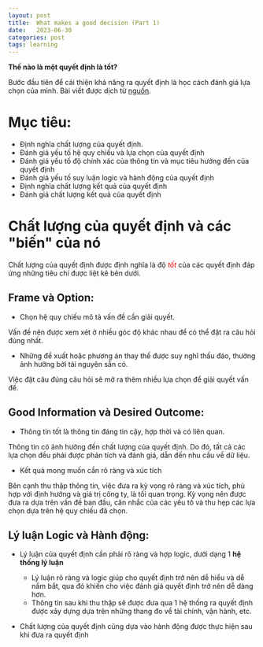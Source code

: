 ```yaml
---
layout: post
title:  What makes a good decision (Part 1)
date:   2023-06-30
categories: post
tags: learning
---
```


**Thế nào là một quyết định là tốt?**

Bước đầu tiên để cải thiện khả năng ra quyết định là học cách đánh giá lựa chọn của mình. Bài viết được dịch từ [nguồn](https://accentureacademy.csod.com/ui/lms-learning-details/app/course/1fccfafa-5dcb-4bcc-8b9c-2c4cafb84708?isCompletionRedirect=true).

# Mục tiêu:
- Định nghĩa chất lượng của quyết định.
- Đánh giá yếu tố hệ quy chiếu và lựa chọn của quyết định
- Đánh giá yếu tố độ chính xác của thông tin và mục tiêu hướng đến của quyết định
- Đánh giá yếu tố suy luận logic và hành động của quyết định
- Định nghĩa chất lượng kết quả của quyết định
- Đánh giá chất lượng kết quả của quyết định

# Chất lượng của quyết định và các "biến" của nó
<!-- 
Mỗi ngày chúng ta đưa ra hàng ngàn quyết định. Có quyết định đúng, có lựa chọn sai. Và còn gì tốt hơn khi chúng ta có thể nhận định đâu là lựa chọn tốt ngay tại thời điểm cần đưa ra quyết định.

Điều này là càng quan trọng hơn khi những quyết định của chúng ta có ảnh hưởng các kết quả mà chúng ta kỳ vọng. 

Tại công ty vận chuyển đường biển quốc tế Global Coast Adventures (GCA), John - giám đốc hoạch định,  -->

Chất lượng của quyết định được định nghĩa là độ <span style="color: red;">*tốt*</span> của các quyết định đáp ứng những tiêu chí được liệt kê bên dưới.

## Frame và Option:
- Chọn hệ quy chiếu mô tả vấn đề cần giải quyết.

Vấn đề nên được xem xét ở nhiều góc độ khác nhau để có thể đặt ra câu hỏi đúng nhất.

- Những đề xuất hoặc phương án thay thế được suy nghĩ thấu đáo, thường ảnh hưởng bởi tài nguyên sẵn có.

Việc đặt câu đúng câu hỏi sẽ mở ra thêm nhiều lựa chọn để giải quyết vấn đề.

## Good Information và Desired Outcome:
- Thông tin tốt là thông tin đáng tin cậy, hợp thời và có liên quan.

Thông tin có ảnh hưởng đến chất lượng của quyết định. Do đó, tất cả các lựa chọn đều phải được phân tích và đánh giá, dẫn đến nhu cầu về dữ liệu.

- Kết quả mong muốn cần rõ ràng và xúc tích

Bên cạnh thu thập thông tin, việc đưa ra kỳ vọng rõ ràng và xúc tích, phù hợp với định hướng và giá trị công ty, là tối quan trọng. Kỳ vọng nên được đưa ra dựa trên vấn đề ban đầu, cân nhắc của các yếu tố và thu hẹp các lựa chọn dựa trên hệ quy chiếu đã chọn.

## Lý luận Logic và Hành động:
- Lý luận của quyết định cần phải rõ ràng và hợp logic, dưới dạng 1 **hệ thống lý luận**
  - Lý luận rõ ràng và logic giúp cho quyết định trở nên dễ hiểu và dễ nắm bắt, qua đó khiến cho việc đánh giá quyết định trở nên dễ dàng hơn. 
  - Thông tin sau khi thu thập sẽ được đưa qua 1 hệ thống ra quyết định được xây dựng dựa trên những thang đo về tài chính, vận hành, etc. 

- Chất lượng của quyết định cũng dựa vào hành động được thực hiện sau khi đưa ra quyết định
